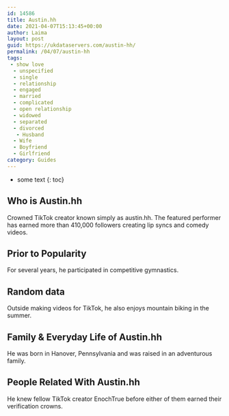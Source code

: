```yaml
---
id: 14586
title: Austin.hh
date: 2021-04-07T15:13:45+00:00
author: Laima
layout: post
guid: https://ukdataservers.com/austin-hh/
permalink: /04/07/austin-hh
tags:
 - show love
  - unspecified
  - single
  - relationship
  - engaged
  - married
  - complicated
  - open relationship
  - widowed
  - separated
  - divorced
   - Husband
  - Wife
  - Boyfriend
  - Girlfriend
category: Guides
---
```


* some text
{: toc}


## Who is Austin.hh
                  
                  
                  
Crowned TikTok creator known simply as austin.hh. The featured performer has earned more than 410,000 followers creating lip syncs and comedy videos.
                  
              
            
              
            
                
                
                
## Prior to Popularity
                  
                  
                  
For several years, he participated in competitive gymnastics.
                  
              
            
              
            
                
                
                
## Random data
                  
                  
                  
Outside making videos for TikTok, he also enjoys mountain biking in the summer.
                  
              
            
              
            
                
                
                
## Family & Everyday Life of Austin.hh
                  
                  
                  
He was born in Hanover, Pennsylvania and was raised in an adventurous family.
                  
              
            
              
            
                
                
                
## People Related With Austin.hh
                  
                  
                  
He knew fellow TikTok creator EnochTrue before either of them earned their verification crowns. 
                  
              
            
              
            
                
              
            
              
              
            
            
              
            
          
          
          